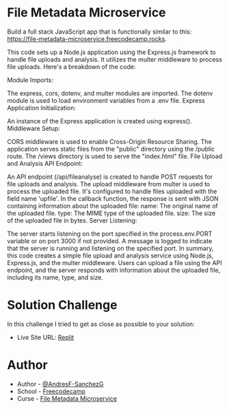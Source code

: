 # File Metadata Microservice

Build a full stack JavaScript app that is functionally similar to this: https://file-metadata-microservice.freecodecamp.rocks.

This code sets up a Node.js application using the Express.js framework to handle file uploads and analysis. It utilizes the multer middleware to process file uploads. Here's a breakdown of the code:

Module Imports:

The express, cors, dotenv, and multer modules are imported.
The dotenv module is used to load environment variables from a .env file.
Express Application Initialization:

An instance of the Express application is created using express().
Middleware Setup:

CORS middleware is used to enable Cross-Origin Resource Sharing.
The application serves static files from the "public" directory using the /public route.
The /views directory is used to serve the "index.html" file.
File Upload and Analysis API Endpoint:

An API endpoint (/api/fileanalyse) is created to handle POST requests for file uploads and analysis.
The upload middleware from multer is used to process the uploaded file. It's configured to handle files uploaded with the field name 'upfile'.
In the callback function, the response is sent with JSON containing information about the uploaded file:
name: The original name of the uploaded file.
type: The MIME type of the uploaded file.
size: The size of the uploaded file in bytes.
Server Listening:

The server starts listening on the port specified in the process.env.PORT variable or on port 3000 if not provided.
A message is logged to indicate that the server is running and listening on the specified port.
In summary, this code creates a simple file upload and analysis service using Node.js, Express.js, and the multer middleware. Users can upload a file using the API endpoint, and the server responds with information about the uploaded file, including its name, type, and size.
  
# Solution Challenge
In this challenge I tried to get as close as possible to your solution:
- Live Site URL: [Replit](https://replit.com/@AndresF-Sanchez/boilerplate-project-filemetadata)

# Author

- Author - [@AndresF-SanchezG](https://github.com/AndresF-SanchezG)
- School - [Freecodecamp](https://www.freecodecamp.org/)
- Curse - [File Metadata Microservice](https://www.freecodecamp.org/learn/back-end-development-and-apis/back-end-development-and-apis-projects/file-metadata-microservice)






